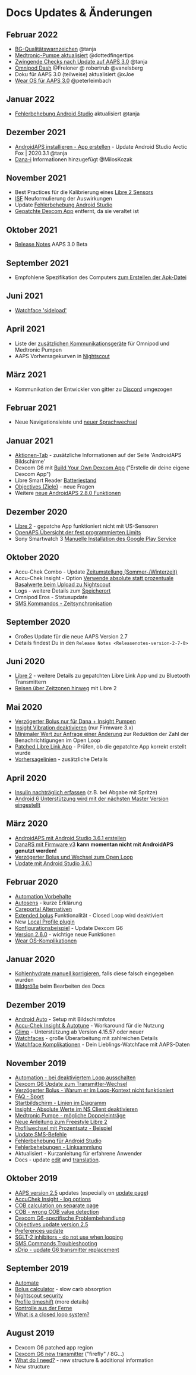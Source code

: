 # Docs Updates & Änderungen

## Februar 2022

- [BG-Qualitätswarnzeichen](Screenshots-bg-warning-sign) @tanja
- [Medtronic-Pumpe aktualisiert](../Configuration/MedtronicPump.md) @dottedfingertips
- [Zwingende Checks nach Update auf AAPS 3.0](../Installing-AndroidAPS/update3_0.md) @tanja
- [Omnipod Dash](../Configuration/OmnipodDASH.md) @Freloner @ robertrub @vanelsberg
- Doku für AAPS 3.0 (teilweise) aktualisiert @xJoe
- [Wear OS für AAPS 3.0](../Configuration/Watchfaces.md) @peterleimbach

## Januar 2022

- [Fehlerbehebung Android Studio](../Installing-AndroidAPS/troubleshooting_androidstudio.md) aktualisiert @tanja

## Dezember 2021

- [AndroidAPS installieren - App erstellen](../Installing-AndroidAPS/Building-APK.md) - Update Android Studio Arctic Fox | 2020.3.1 @tanja
- [Dana-i](../Configuration/DanaRS-Insulin-Pump.md) Informationen hinzugefügt @MilosKozak

## November 2021

- Best Practices für die Kalibrierung eines [Libre 2 Sensors](Libre2-best-practices-for-calibrating-a-libre-2-sensor)
- [ISF](FAQ-impact) Neuformulierung der Auswirkungen
- Update [Fehlerbehebung Android Studio](../Installing-AndroidAPS/troubleshooting_androidstudio.md)
- [Gepatchte Dexcom App](../Hardware/DexcomG6.md) entfernt, da sie veraltet ist

## Oktober 2021

- [Release Notes](../Installing-AndroidAPS/Releasenotes.md) AAPS 3.0 Beta

## September 2021

- Empfohlene Spezifikation des Computers [zum Erstellen der Apk-Datei](Building-APK-recommended-specification-of-computer-for-building-apk-file)

## Juni 2021

- [Watchface 'sideload'](../Configuration/Watchfaces.md)

## April 2021

- Liste der [zusätzlichen Kommunikationsgeräte](module-additional-communication-device) für Omnipod und Medtronic Pumpen
- AAPS Vorhersagekurven in [Nightscout](Nightscout-manual-nightscout-setup)

## März 2021

- Kommunikation der Entwickler von gitter zu [Discord](https://discord.gg/4fQUWHZ4Mw) umgezogen

## Februar 2021

- Neue Navigationsleiste und [neuer Sprachwechsel](../changelanguage.md)

## Januar 2021

- [Aktionen-Tab](Screenshots-action-tab) - zusätzliche Informationen auf der Seite 'AndroidAPS Bildschirme'
- Dexcom G6 mit [Build Your Own Dexcom App](DexcomG6-if-using-g6-with-build-your-own-dexcom-app) ("Erstelle dir deine eigene Dexcom App")
- Libre Smart Reader [Batteriestand](Screenshots-sensor-level-battery)
- [Objectives (Ziele)](Objectives-objective-3-prove-your-knowledge) - neue Fragen
- Weitere [neue AndroidAPS 2.8.0 Funktionen](Releasenotes-version-2-8-0)

## Dezember 2020

- [Libre 2](../Hardware/Libre2.md) - gepatche App funktioniert nicht mit US-Sensoren
- [OpenAPS Übersicht der fest programmierten Limits](Open-APS-features-overview-of-hard-coded-limits)
- Sony Smartwatch 3 [ Manuelle Installation des Google Play Service](../Usage/SonySW3.md)

## Oktober 2020

- Accu-Chek Combo - Update [Zeitumstellung (Sommer-/Winterzeit)](Timezone-traveling-time-adjustment-daylight-savings-time-dst)
- Accu-Chek Insight - Option [Verwende absolute statt prozentuale Basalwerte beim Upload zu Nightscout](Accu-Chek-Insight-Pump-settings-in-aaps)
- Logs - weitere Details zum [Speicherort](../Usage/Accessing-logfiles.md)
- Omnipod Eros - Statusupdate
- [SMS Kommandos - Zeitsynchronisation](../Children/SMS-Commands.md)

## September 2020

- Großes Update für die neue AAPS Version 2.7
- Details findest Du in den `Release Notes <Releasenotes-version-2-7-0>`

## Juni 2020

- [Libre 2](../Hardware/Libre2.md) - weitere Details zu gepatchten Libre Link App und zu Bluetooth Transmittern
- [Reisen über Zeitzonen hinweg](../Usage/Timezone-traveling.md) mit Libre 2

## Mai 2020

- [Verzögerter Bolus nur für Dana + Insight Pumpen](Extended-Carbs-extended-bolus-and-switch-to-open-loop-dana-and-insight-pump-only)
- [Insight Vibration deaktivieren](Accu-Chek-Insight-Pump-vibration) (nur Firmware 3.x)
- [Minimaler Wert zur Anfrage einer Änderung](Preferences-minimal-request-change) zur Reduktion der Zahl der Benachrichtigungen im Open Loop
- [Patched Libre Link App](Libre2-step-1-build-your-own-patched-librelink-app) - Prüfen, ob die gepatchte App korrekt erstellt wurde
- [Vorhersagelinien](Screenshots-prediction-lines) - zusätzliche Details

## April 2020

- [Insulin nachträglich erfassen](CPbefore26-carbs-bolus) (z.B. bei Abgabe mit Spritze)
- [Android 6 Unterstützung wird mit der nächsten Master Version eingestellt](../Module/module-phone)

## März 2020

- [AndroidAPS mit Android Studio 3.6.1 erstellen](../Installing-AndroidAPS/Building-APK.md)
- [DanaRS mit Firmware v3](../Configuration/DanaRS-Insulin-Pump.md) **kann momentan nicht mit AndroidAPS genutzt werden!**
- [Verzögerter Bolus und Wechsel zum Open Loop](Extended-Carbs-extended-bolus-and-switch-to-open-loop-dana-and-insight-pump-only)
- [Update mit Android Studio 3.6.1](../Installing-AndroidAPS/Update-to-new-version.md)

## Februar 2020

- [Automation Vorbehalte](Automation-good-practice-caveats)
- [Autosens](Open-APS-features-autosens) - kurze Erklärung
- [Careportal Alternativen](../Usage/CPbefore26.md)
- [Extended bolus](Extended-Carbs-extended-bolus-and-switch-to-open-loop-dana-and-insight-pump-only) Funktionalität - Closed Loop wird deaktiviert
- New [Local Profile plugin](Config-Builder-local-profile)
- [Konfigurationsbeispiel](../Getting-Started/Sample-Setup.md) - Update Dexcom G6
- [Version 2.6.0](Releasenotes-version-2-6-0) - wichtige neue Funktionen
- [Wear OS-Komplikationen](../Configuration/Watchfaces.md)

## Januar 2020

- [Kohlenhydrate manuell korrigieren](Screenshots-carb-correction), falls diese falsch eingegeben wurden
- [Bildgröße](make-a-PR-image-size) beim Bearbeiten des Docs

## Dezember 2019

- [Android Auto](../Usage/Android-auto.md) - Setup mit Bildschirmfotos
- [Accu-Chek Insight & Autotune](Accu-Chek-Insight-Pump-settings-in-aaps) - Workaround für die Nutzung
- [Glimp](Config-Builder-bg-source) - Unterstützung ab Version 4.15.57 oder neuer
- [Watchfaces](../Configuration/Watchfaces.md) - große Überarbeitung mit zahlreichen Details
- [Watchface Komplikationen](Watchfaces-complications) - Dein Lieblings-Watchface mit AAPS-Daten

## November 2019

- [Automation - bei deaktiviertem Loop ausschalten](Automation-important-note)
- [Dexcom G6 Update zum Transmitter-Wechsel](xdrip-replace-transmitter)
- [Verzögerter Bolus - Warum er im Loop-Kontext nicht funktioniert](Extended-Carbs-extended-bolus-and-switch-to-open-loop-dana-and-insight-pump-only)
- [FAQ - Sport](FAQ-sports)
- [Startbildschirm - Linien im Diagramm](Screenshots-section-f-main-graph)
- [Insight - Absolute Werte im NS Client deaktivieren](Accu-Chek-Insight-Pump-settings-in-aaps)
- [Medtronic Pumpe - mögliche Doppeleinträge](../Configuration/MedtronicPump.md)
- [Neue Anleitung zum Freestyle Libre 2](../Hardware/Libre2.md)
- [Profilwechsel mit Prozentsatz - Beispiel](../Usage/Profiles.md)
- [Update SMS-Befehle](../Children/SMS-Commands.md)
- [Fehlerbehebung für Android Studio](../Installing-AndroidAPS/troubleshooting_androidstudio.md)
- [Fehlerbehebungen - Linksammlung](../Usage/troubleshooting.md)
- Aktualisiert - Kurzanleitung für erfahrene Anwender
- Docs - update [edit](make-a-PR-code-syntax) and [translation](translations#translation-of-the-documentation).

## Oktober 2019

- [AAPS version 2.5](Releasenotes-version-2-5-0) updates (especially on [update page](Update-to-new-version.md))
- [AccuChek Insight - log options](Accu-Chek-Insight-Pump-settings-in-aaps)
- [COB calculation on separate page](../Usage/COB-calculation.md)
- [COB - wrong COB value detection](COB-calculation-detection-of-wrong-cob-values)
- [Dexcom G6-spezifische Problembehandlung](DexcomG6-dexcom-g6-specific-troubleshooting)
- [Objectives update version 2.5](../Usage/Objectives.md)
- [Preferences update](../Configuration/Preferences.md)
- [SGLT-2 inhibitors - do not use when looping](module-no-use-of-sglt-2-inhibitors)
- [SMS Commands Troubleshooting](SMS-Commands-troubleshooting)
- [xDrip - update G6 transmitter replacement](xdrip-replace-transmitter)

## September 2019

- [Automate](../Usage/Automation.md)
- [Bolus calculator](Screenshots-wrong-cob-detection) - slow carb absorption
- [Nightscout security](Nightscout-security-considerations)
- [Profile timeshift](Profiles-time-shift) (more details)
- [Kontrolle aus der Ferne](../Children/Children.md)
- [What is a closed loop system?](../Getting-Started/ClosedLoop.md)

## August 2019

- Dexcom G6 patched app region
- [Dexcom G6 new transmitter](xdrip-connect-g6-transmitter-for-the-first-time) ("firefly" / 8G...)
- [What do I need?](index-what-do-i-need) - new structure & additional information
- New structure

